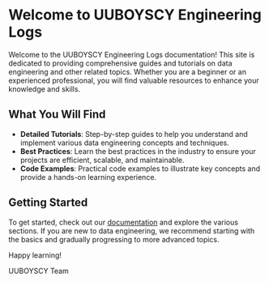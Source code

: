 # Welcome to UUBOYSCY Engineering Logs

Welcome to the UUBOYSCY Engineering Logs documentation! This site is dedicated to providing comprehensive guides and tutorials on data engineering and other related topics. Whether you are a beginner or an experienced professional, you will find valuable resources to enhance your knowledge and skills.

## What You Will Find

- **Detailed Tutorials**: Step-by-step guides to help you understand and implement various data engineering concepts and techniques.
- **Best Practices**: Learn the best practices in the industry to ensure your projects are efficient, scalable, and maintainable.
- **Code Examples**: Practical code examples to illustrate key concepts and provide a hands-on learning experience.

## Getting Started

To get started, check out our [documentation](/docs/0_intro.md) and explore the various sections. If you are new to data engineering, we recommend starting with the basics and gradually progressing to more advanced topics.

Happy learning!

UUBOYSCY Team

